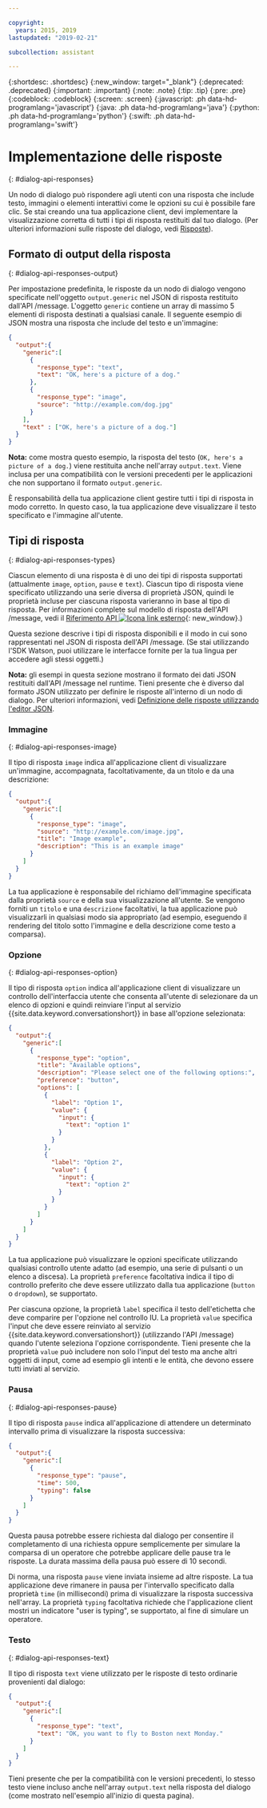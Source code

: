 ```yaml
---

copyright:
  years: 2015, 2019
lastupdated: "2019-02-21"

subcollection: assistant

---
```


{:shortdesc: .shortdesc}
{:new_window: target="_blank"}
{:deprecated: .deprecated}
{:important: .important}
{:note: .note}
{:tip: .tip}
{:pre: .pre}
{:codeblock: .codeblock}
{:screen: .screen}
{:javascript: .ph data-hd-programlang='javascript'}
{:java: .ph data-hd-programlang='java'}
{:python: .ph data-hd-programlang='python'}
{:swift: .ph data-hd-programlang='swift'}

# Implementazione delle risposte
{: #dialog-api-responses}

Un nodo di dialogo può rispondere agli utenti con una risposta che include testo, immagini o elementi interattivi come le opzioni su cui è possibile fare clic. Se stai creando una tua applicazione client, devi implementare la visualizzazione corretta di tutti i tipi di risposta restituiti dal tuo dialogo. (Per ulteriori informazioni sulle risposte del dialogo, vedi [Risposte](/docs/services/assistant?topic=assistant-dialog-overview#responses)).

## Formato di output della risposta
{: #dialog-api-responses-output}

Per impostazione predefinita, le risposte da un nodo di dialogo vengono specificate nell'oggetto `output.generic` nel JSON di risposta restituito dall'API /message. L'oggetto `generic` contiene un array di massimo 5 elementi di risposta destinati a qualsiasi canale. Il seguente esempio di JSON mostra una risposta che include del testo e un'immagine: 

```json
{
  "output":{
    "generic":[
      {
        "response_type": "text",
        "text": "OK, here's a picture of a dog."
      },
      {
        "response_type": "image",
        "source": "http://example.com/dog.jpg"
      }
    ],
    "text" : ["OK, here's a picture of a dog."]
  }
}
```

**Nota:** come mostra questo esempio, la risposta del testo (`OK, here's a picture of a dog.`) viene restituita anche nell'array `output.text`. Viene inclusa per una compatibilità con le versioni precedenti per le applicazioni che non supportano il formato `output.generic`.

È responsabilità della tua applicazione client gestire tutti i tipi di risposta in modo corretto. In questo caso, la tua applicazione deve visualizzare il testo specificato e l'immagine all'utente. 

## Tipi di risposta
{: #dialog-api-responses-types}

Ciascun elemento di una risposta è di uno dei tipi di risposta supportati (attualmente `image`, `option`, `pause` e `text`). Ciascun tipo di risposta viene specificato utilizzando una serie diversa di proprietà JSON, quindi le proprietà incluse per ciascuna risposta varieranno in base al tipo di risposta. Per informazioni complete sul modello di risposta dell'API /message, vedi il [Riferimento API ![Icona link esterno](../../icons/launch-glyph.svg "Icona link esterno")](https://cloud.ibm.com/apidocs/assistant?curl=#get-response-to-user-input){: new_window}.)

Questa sezione descrive i tipi di risposta disponibili e il modo in cui sono rappresentati nel JSON di risposta dell'API /message. (Se stai utilizzando l'SDK Watson, puoi utilizzare le interfacce fornite per la tua lingua per accedere agli stessi oggetti.)

**Nota:** gli esempi in questa sezione mostrano il formato dei dati JSON restituiti dall'API /message nel runtime. Tieni presente che è diverso dal formato JSON utilizzato per definire le risposte all'interno di un nodo di dialogo. Per ulteriori informazioni, vedi [Definizione delle risposte utilizzando l'editor JSON](/docs/services/assistant?topic=assistant-dialog-responses-json).

### Immagine
{: #dialog-api-responses-image}

Il tipo di risposta `image` indica all'applicazione client di visualizzare un'immagine, accompagnata, facoltativamente, da un titolo e da una descrizione:

```json
{
  "output":{
    "generic":[
      {
        "response_type": "image",
        "source": "http://example.com/image.jpg",
        "title": "Image example",
        "description": "This is an example image"
      }
    ]
  }
}
```

La tua applicazione è responsabile del richiamo dell'immagine specificata dalla proprietà `source` e della sua visualizzazione all'utente. Se vengono forniti un `titolo` e una `descrizione` facoltativi, la tua applicazione può visualizzarli in qualsiasi modo sia appropriato (ad esempio, eseguendo il rendering del titolo sotto l'immagine e della descrizione come testo a comparsa).

### Opzione
{: #dialog-api-responses-option}

Il tipo di risposta `option` indica all'applicazione client di visualizzare un controllo dell'interfaccia utente che consenta all'utente di selezionare da un elenco di opzioni e quindi reinviare l'input al servizio {{site.data.keyword.conversationshort}} in base all'opzione selezionata: 

```json
{
  "output":{
    "generic":[
      {
        "response_type": "option",
        "title": "Available options",
        "description": "Please select one of the following options:",
        "preference": "button",
        "options": [
          {
            "label": "Option 1",
            "value": {
              "input": {
                "text": "option 1"
              }
            }
          },
          {
            "label": "Option 2",
            "value": {
              "input": {
                "text": "option 2"
              }
            }
          }
        ]
      }
    ]
  }
}
```

La tua applicazione può visualizzare le opzioni specificate utilizzando qualsiasi controllo utente adatto (ad esempio, una serie di pulsanti o un elenco a discesa). La proprietà `preference` facoltativa indica il tipo di controllo preferito che deve essere utilizzato dalla tua applicazione (`button` o `dropdown`), se supportato.

Per ciascuna opzione, la proprietà `label` specifica il testo dell'etichetta che deve comparire per l'opzione nel controllo IU. La proprietà `value` specifica l'input che deve essere reinviato al servizio {{site.data.keyword.conversationshort}} (utilizzando l'API /message) quando l'utente seleziona l'opzione corrispondente. Tieni presente che la proprietà `value` può includere non solo l'input del testo ma anche altri oggetti di input, come ad esempio gli intenti e le entità, che devono essere tutti inviati al servizio. 

### Pausa
{: #dialog-api-responses-pause}

Il tipo di risposta `pause` indica all'applicazione di attendere un determinato intervallo prima di visualizzare la risposta successiva: 

```json
{
  "output":{
    "generic":[
      {
        "response_type": "pause",
        "time": 500,
        "typing": false
      }
    ]
  }
}
```

Questa pausa potrebbe essere richiesta dal dialogo per consentire il completamento di una richiesta oppure semplicemente per simulare la comparsa di un operatore che potrebbe applicare delle pause tra le risposte. La durata massima della pausa può essere di 10 secondi. 

Di norma, una risposta `pause` viene inviata insieme ad altre risposte. La tua applicazione deve rimanere in pausa per l'intervallo specificato dalla proprietà `time` (in millisecondi) prima di visualizzare la risposta successiva nell'array. La proprietà `typing` facoltativa richiede che l'applicazione client mostri un indicatore "user is typing", se supportato, al fine di simulare un operatore.

### Testo
{: #dialog-api-responses-text}

Il tipo di risposta `text` viene utilizzato per le risposte di testo ordinarie provenienti dal dialogo:

```json
{
  "output":{
    "generic":[
      {
        "response_type": "text",
        "text": "OK, you want to fly to Boston next Monday."
      }
    ]
  }
}
```

Tieni presente che per la compatibilità con le versioni precedenti, lo stesso testo viene incluso anche nell'array `output.text` nella risposta del dialogo (come mostrato nell'esempio all'inizio di questa pagina).

